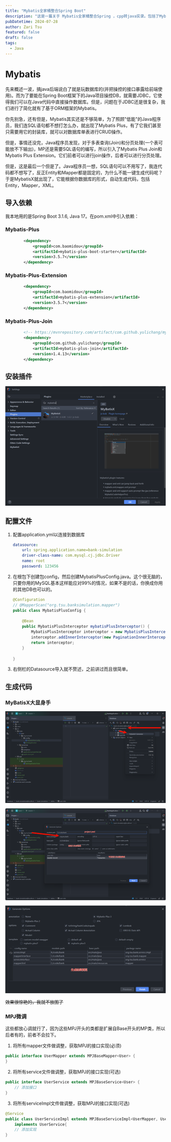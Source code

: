 ```yaml
---
title: "Mybatis全家桶整合Spring Boot"
description: "这是一篇关于 Mybatis全家桶整合Spring ，cpp转java实录。包括了Mybatis Plus, MybatisX, Mybatis Plus Join的配置与使用"
pubDatetime: 2024-07-28
author: Zari Tsu
featured: false
draft: false
tags:
  - Java
---
```


# Mybatis

先来概述一波，搞java后端说白了就是玩数据库的(并把操控的接口暴露给前端使用)。而为了要能在Spring Boot框架下的Java项目操控DB，就需要JDBC，它使得我们可以在Java代码中直接操作数据库。但是，问题在于JDBC还是很复杂，我们进行了简化就有了基于ORM框架的Mybatis。

你先别急，还有但是，Mybatis其实还是不够简单，为了照顾"低能"的Java程序员，我们连SQL语句都不想打怎么办，就出现了Mybatis Plus，有了它我们甚至只需要用它的封装库，就可以对数据库单表进行CRUD操作。

但是，事情还没完，Java程序员发现，对于多表查询(Join)和分页处理(一个表可能放不下输出)，MP还是需要SQL语句的编写，所以引入了Mybatis Plus Join和Mybatis Plus Extension。它们前者可以进行join操作，后者可以进行分页处理。

但是，这是最后一个但是了。Java程序员一想，SQL语句可以不用写了，我连代码都不想写了，反正Entity和Mapper都是固定的，为什么不能一键生成代码呢？于是MybatisX就出现了，它能根据你数据库的形式，自动生成代码，包括Entity，Mapper，XML。

## 导入依赖

我本地用的是Spring Boot 3.1.6, Java 17。在pom.xml中引入依赖：

### Mybatis-Plus

```xml
        <dependency>
            <groupId>com.baomidou</groupId>
            <artifactId>mybatis-plus-boot-starter</artifactId>
            <version>3.5.7</version>
        </dependency>
```

### Mybatis-Plus-Extension

```xml
        <dependency>
            <groupId>com.baomidou</groupId>
            <artifactId>mybatis-plus-extension</artifactId>
            <version>3.5.7</version>
        </dependency>
```

### Mybatis-Plus-Join

```xml
        <!-- https://mvnrepository.com/artifact/com.github.yulichang/mybatis-plus-join -->
        <dependency>
            <groupId>com.github.yulichang</groupId>
            <artifactId>mybatis-plus-join</artifactId>
            <version>1.4.13</version>
        </dependency>
```

## 安装插件

![](../../assets/images/mybatisx-install.png)

## 配置文件

1. 配置application.yml以连接到数据库

    ```yaml
    datasource:
        url: spring.application.name=bank-simulation
        driver-class-name: com.mysql.cj.jdbc.Driver
        name: root
        password: 123456
    ```

2. 在根包下创建包config，然后创建MybatisPlusConfig.java。这个很无脑的，只要你用的MySQL基本这样能应对99%的情况，如果不是的话，你换成你用的其他DB也可以的。

    ```java
    @Configuration
    // @MapperScan("org.tsu.banksimulation.mapper")
    public class MybatisPlusConfig {

        @Bean
        public MybatisPlusInterceptor mybatisPlusInterceptor() {
            MybatisPlusInterceptor interceptor = new MybatisPlusInterceptor();
            interceptor.addInnerInterceptor(new PaginationInnerInterceptor(DbType.MYSQL));
            return interceptor;
        }

    }
    ```

3. 右侧栏的Datasource导入就不赘述，之前讲过而且很简单。

## 生成代码

### MyBatisX大显身手

![](../../assets/images/mybaitsx-generator1.png)

![](../../assets/images/mybatisx-generator2.png)

![](../../assets/images/mybatisx-generator3.png)

~~效果很惊艳的，我就不放图了~~

### MPJ微调

这些都放心调就行了，因为这些MPJ开头的类都是扩展自Base开头的MP类，所以后者有的，前者不会拉下。

1. 将所有mapper文件做调整，获取MPJ的接口实现(必须)

```java
public interface UserMapper extends MPJBaseMapper<User> {
}
```

2. 将所有service文件做调整，获取MPJ的接口实现(可选)

```java
public interface UserService extends MPJBaseService<User> {
    // 添加接口
}
```

3. 将所有serviceImpl文件做调整，获取MPJ的接口实现(可选)

```java
@Service
public class UserServiceImpl extends MPJBaseServiceImpl<UserMapper, User>
    implements UserService{
    // 添加实现
}
```

